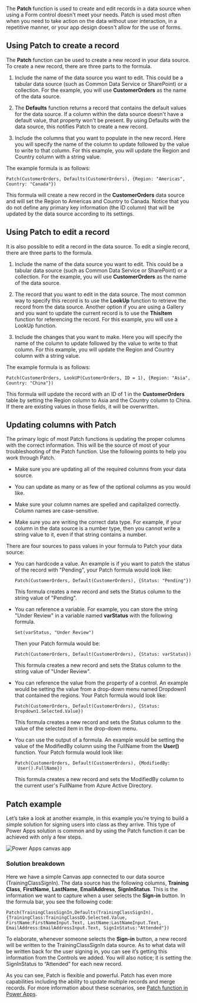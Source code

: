 The **Patch** function is used to create and edit records in a data
source when using a Form control doesn't meet your needs. Patch is used
most often when you need to take action on the data without user
interaction, in a repetitive manner, or your app design doesn't allow
for the use of forms.

Using Patch to create a record
------------------------------

The **Patch** function can be used to create a new record in your data
source. To create a new record, there are three parts to the formula.

1.  Include the name of the data source you want to edit. This could be
    a tabular data source (such as Common Data Service or SharePoint) or a
    collection. For the example, you will use **CustomerOrders** as the name
    of the data source.

2.  The **Defaults** function returns a record that contains the default
    values for the data source. If a column within the data source
    doesn't have a default value, that property won't be present. By
    using Defaults with the data source, this notifies Patch to create a
    new record.

3.  Include the columns that you want to populate in the new record. Here you
    will specify the name of the column to update followed by the value
    to write to that column. For this example, you will update the
    Region and Country column with a string value.

The example formula is as follows:

```
Patch(CustomerOrders, Defaults(CustomerOrders), {Region: "Americas", Country: "Canada"})
```

This formula will create a new record in the **CustomerOrders** data source and will set the Region to Americas and Country to Canada. Notice that you do not define any primary key information (the ID column) that will be updated by the data source according to its settings.

Using Patch to edit a record
----------------------------

It is also possible to edit a record in the data source. To edit a
single record, there are three parts to the formula.

1.  Include the name of the data source you want to edit. This could be
    a tabular data source (such as Common Data Service or SharePoint) or a
    collection. For the example, you will use **CustomerOrders** as the name
    of the data source.

2.  The record that you want to edit in the data source. The most common
    way to specify this record is to use the **LookUp** function to
    retrieve the record from the data source. Another option if you are
    using a Gallery and you want to update the current record is to use
    the **ThisItem** function for referencing the record. For this
    example, you will use a LookUp function.

3.  Include the changes that you want to make. Here you will specify the name
    of the column to update followed by the value to write to that
    column. For this example, you will update the Region and Country
    column with a string value.

The example formula is as follows:

```
Patch(CustomerOrders, LookUP(CustomerOrders, ID = 1), {Region: "Asia", Country: "China"})
```

This formula will update the record with an ID of 1 in the
**CustomerOrders** table by setting the Region column to Asia and the
Country column to China. If there are existing values in those fields,
it will be overwritten.

Updating columns with Patch
---------------------------

The primary logic of most Patch functions is updating the proper columns
with the correct information. This will be the source of most of your
troubleshooting of the Patch function. Use the following points to help
you work through Patch.

-   Make sure you are updating all of the required columns from your
    data source.

-   You can update as many or as few of the optional columns as you
    would like.

-   Make sure your column names are spelled and capitalized correctly.
    Column names are case-sensitive.

-   Make sure you are writing the correct data type. For example, if
    your column in the data source is a number type, then you cannot write a string value to it, even if that string contains a number.

There are four sources to pass values in your formula to Patch your data source:

-  You can hardcode a value. An example is if you want to patch the
    status of the record with "Pending", your Patch formula would look
    like:

    ```
    Patch(CustomerOrders, Default(CustomerOrders), {Status: "Pending"})
    ```

    This formula creates a new record and sets the Status column to the
    string value of "Pending".

-   You can reference a variable. For example, you can store the string
    "Under Review" in a variable named **varStatus** with the following
    formula.

    ```
    Set(varStatus, "Under Review")
    ```

    Then your Patch formula would be:

    ```
    Patch(CustomerOrders, Default(CustomerOrders), {Status: varStatus})
    ```

    This formula creates a new record and sets the Status column to the
    string value of "Under Review".

-  You can reference the value from the property of a control. An
    example would be setting the value from a drop-down menu named Dropdown1
    that contained the regions. Your Patch formula would look like:

    ```
    Patch(CustomerOrders, Default(CustomerOrders), {Status:
    Dropdown1.Selected.Value})
    ```

   This formula creates a new record and sets the Status column to the
    value of the selected item in the drop-down menu.

-  You can use the output of a formula. An example would be setting the
    value of the ModifiedBy column using the FullName from the
    **User()** function. Your Patch formula would look like:

   ```
   Patch(CustomerOrders, Default(CustomerOrders), {ModifiedBy:
    User().FullName})
    ```

   This formula creates a new record and sets the ModifiedBy column to
    the current user's FullName from Azure Active Directory.

## Patch example

Let’s take a look at another example, in this example you’re trying to build a simple solution for signing users into class as they arrive. This type of Power Apps solution is common and by using the Patch function it can be achieved with only a few steps. 

![Power Apps canvas app](..media/another-patch-example.png)

### Solution breakdown 

Here we have a simple Canvas app connected to our data source (TrainingClassSignIn). The data source has the following columns, **Training Class**, **FirstName**, **LastName**, **EmailAddress**, **SignInStatus**. This is the information we want to capture when a user selects the **Sign-in** button. In the formula bar, you see the following code: 

```powerappsfl
Patch(TrainingClassSignIn,Defaults(TrainingClassSignIn),{TrainingClass:TrainingClassDD.Selected.Value, FirstName:FirstNameInput.Text, LastName:LastNameInput.Text, EmailAddress:EmailAddressInput.Text, SignInStatus:"Attended"})
```
To elaborate, whenever someone selects the **Sign-in** button, a new record will be written to the TrainingClassSignIn data source. As to what data will be written back for the user signing in, you can see it’s getting this information from the Controls we added. You will also notice; it is setting the SignInStatus to “Attended” for each new record.  

As you can see, Patch is flexible and powerful. Patch has even more
capabilities including the ability to update multiple records and merge
records. For more information about these scenarios, see
[Patch function in Power Apps](https://docs.microsoft.com/powerapps/maker/canvas-apps/functions/function-patch). 
